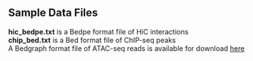 ## Sample Data Files

**hic_bedpe.txt** is a Bedpe format file of HiC interactions <br>
**chip_bed.txt** is a Bed format file of ChIP-seq peaks <br>
A Bedgraph format file of ATAC-seq reads is available for download [here](https://storage.googleapis.com/gencode_ch_data/Treg_Immgen_3.bg)<br>
